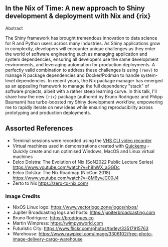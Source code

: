 ## In the Nix of Time: A new approach to Shiny development & deployment with Nix and {rix}

Abstract 

The Shiny framework has brought tremendous innovation to data science for R and Python users across many industries. As Shiny applications grow in complexity, developers will encounter unique challenges as they enter the world of software engineering such as managing application and system dependencies, ensuring all developers use the same development environments, and leveraging automation for production deployments. A perfectly valid combination to address these challenges is using `{renv}` to manage R package dependencies and Docker/Podman to handle system-level dependencies. In recent years, the Nix package manager has emerged as an appealing framework to manage the full dependency "stack" of software projects, albeit with a rather steep learning curve. In this talk, I'll share how the new `{rix}` package (authored by Bruno Rodriguez and Phlipp Baumann) has turbo-boosted my Shiny development workflow, empowering me to rapidly iterate on new ideas while ensuring reproducibility across prototyping and production deployments.

## Assorted References

* Terminal sessions were recorded using the [VHS CLI video recorder](https://github.com/charmbracelet/vhs)
* Virtual machines used in demonstrations created with [Quickemu](https://github.com/quickemu-project/quickemu) - Quickly create and run optimised Windows, MacOS and Linux virtual machines
* Eelco Dolstra: The Evolution of Nix (SoN2022 Public Lecture Series) https://www.youtube.com/watch?v=h8hWX_aGGDc
* Eelco Dolstra: The Nix Roadmap (NicCon 2018) https://www.youtube.com/watch?v=8M6yvJC00J4 
* Zerto to Nix https://zero-to-nix.com/ 

### Image Credits

* NixOS Linux logo: https://www.vectorlogo.zone/logos/nixos/
* Jupiter Broadcasting logs and hosts: https://jupiterbroadcasting.com
* Bruno Rodriguez: https://brodrigues.co
* Martin Wimpress: https://wimpysworld.com
* Futuristic City: https://www.flickr.com/photos/torley/33517915763 
* Warehouse: https://www.rawpixel.com/image/3306102/free-photo-image-delivery-cargo-warehouse 
